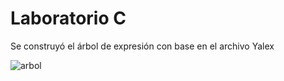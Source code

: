 # Laboratorio C
Se construyó el árbol de expresión con base en el archivo Yalex

![arbol](./out/tree_super_tree.png)
